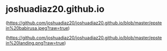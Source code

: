 # joshuadiaz20.github.io

(https://github.com/joshuadiaz20/joshuadiaz20.github.io/blob/master/epstein%20babirusa.jpeg?raw=true)

(https://github.com/joshuadiaz20/joshuadiaz20.github.io/blob/master/epstein%20landing.png?raw=true)
